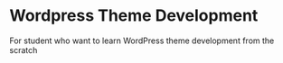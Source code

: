 # Wordpress Theme Development
For student who want to learn WordPress theme development from the scratch
